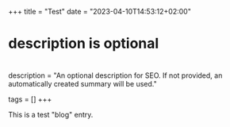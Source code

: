 +++
title = "Test"
date = "2023-04-10T14:53:12+02:00"

#
# description is optional
#
description = "An optional description for SEO. If not provided, an automatically created summary will be used."

tags = []
+++

This is a test "blog" entry.